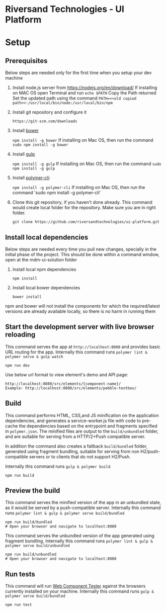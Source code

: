 # Riversand Technologies - UI Platform

# Setup

## Prerequisites

Below steps are needed only for the first time when you setup your dev machine

1. Install node.js server from https://nodejs.org/en/download/
If installing on MAC OS open Terminal and run 
        `echo $PATH`
        Copy the Path returned
        Set the updated path using the command `PATH=<<old copied path>>:/usr/local/bin/node:/usr/local/bin/npm`
2. Install git repository and configure it

    `https://git-scm.com/downloads`

3. Install [bower](https://www.npmjs.com/package/bower)

    `npm install -g bower`
 If installing on Mac OS, then run the command `sudo npm install -g bower`
4. Install [gulp](http://gulpjs.com/)

    `npm install -g gulp`
If installing on Mac OS, then run the command `sudo npm install -g gulp`
5. Install [polymer-cli](https://github.com/Polymer/polymer-cli):

    `npm install -g polymer-cli`
  If installing on Mac OS, then run the command 'sudo npm install -g polymer-cli'
6. Clone this git repository, if you haven't done already. 
This command would create local folder for the repository. Make sure you are in right folder. 

    `git clone https://github.com/riversandtechnologies/ui-platform.git`


## Install local dependencies

Below steps are needed every time you pull new changes, specially in the initial phase of the project. This should be done within a command window, open at the mdm-ui-solution folder

1. Install local npm dependencies
    
    `npm install`

2. Install local bower dependencies

    `bower install`

npm and bower will not install the components for which the required/latest versions are already available locally, so there is no harm in running them

## Start the development server with live browser reloading

This command serves the app at `http://localhost:8080` and provides basic URL
routing for the app. Internally this command runs `polymer lint & polymer serve & gulp watch`

    npm run dev

Use below url format to view element's demo and API page:

    http://localhost:8080/src/elements/{component-name}/
    Example: http://localhost:8080/src/elements/pebble-textbox/

## Build

This command performs HTML, CSS,and JS minification on the application
dependencies, and generates a service-worker.js file with code to pre-cache the
dependencies based on the entrypoint and fragments specified in `polymer.json`.
The minified files are output to the `build/unbundled` folder, and are suitable
for serving from a HTTP/2+Push compatible server.

In addition the command also creates a fallback `build/bundled` folder,
generated using fragment bundling, suitable for serving from non
H2/push-compatible servers or to clients that do not support H2/Push. 

Internally this command runs `gulp & polymer build` 

    npm run build

## Preview the build

This command serves the minified version of the app in an unbundled state, as it would
be served by a push-compatible server. 
Internally this command runs `polymer lint & gulp & polymer serve build/bundled`

    npm run build/bundled
    # Open your browser and navigate to localhost:8080

This command serves the unbundled version of the app generated using fragment bundling.
Internally this command runs `polymer lint & gulp & polymer serve build/unbundled`

    npm run build/unbundled
    # Open your browser and navigate to localhost:8080

## Run tests

This command will run
[Web Component Tester](https://github.com/Polymer/web-component-tester) against the
browsers currently installed on your machine. Internally this command runs `gulp & polymer serve build/bundled`

    npm run test
